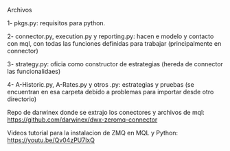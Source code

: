 Archivos

1- pkgs.py: requisitos para python.

2- connector.py, execution.py y reporting.py: hacen e modelo y contacto con mql, con todas las funciones definidas para trabajar (principalmente en connector)

3- strategy.py: oficia como constructor de estrategias (hereda de connector las funcionalidaes)

4- A-Historic.py, A-Rates.py y otros .py: estrategias y pruebas (se encuentran en esa carpeta debido a problemas para importar desde otro directorio)

Repo de darwinex donde se extrajo los conectores y archivos de mql: https://github.com/darwinex/dwx-zeromq-connector 

Videos tutorial para la instalacion de ZMQ en MQL y Python: https://youtu.be/Qv04zPU7lxQ 
